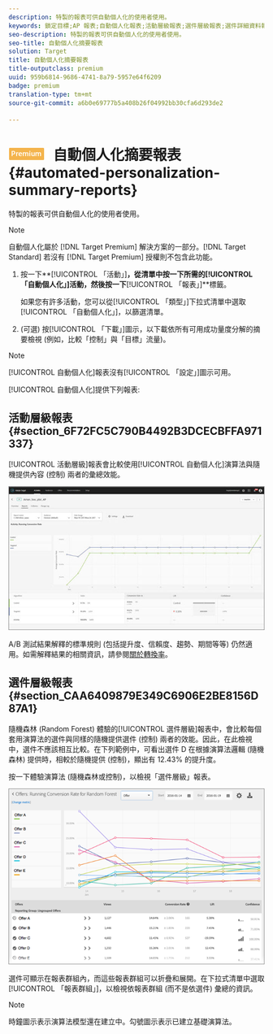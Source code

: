 ```yaml
---
description: 特製的報表可供自動個人化的使用者使用。
keywords: 鎖定目標;AP 報表;自動個人化報表;活動層級報表;選件層級報表;選件詳細資料報表
seo-description: 特製的報表可供自動個人化的使用者使用。
seo-title: 自動個人化摘要報表
solution: Target
title: 自動個人化摘要報表
title-outputclass: premium
uuid: 959b6814-9686-4741-8a79-5957e64f6209
badge: premium
translation-type: tm+mt
source-git-commit: a6b0e69777b5a408b26f04992bb30cfa6d293de2

---
```



# ![PREMIUM](/help/assets/premium.png) 自動個人化摘要報表{#automated-personalization-summary-reports}

特製的報表可供自動個人化的使用者使用。

>[!NOTE]
>
>自動個人化屬於 [!DNL Target Premium] 解決方案的一部分。[!DNL Target Standard] 若沒有 [!DNL Target Premium] 授權則不包含此功能。

1. 按一下**[!UICONTROL 「活動」]**，從清單中按一下所需的[!UICONTROL 「自動個人化」]活動，然後按一下**[!UICONTROL 「報表」]**標籤。

   如果您有許多活動，您可以從[!UICONTROL 「類型」]下拉式清單中選取[!UICONTROL 「自動個人化」]，以篩選清單。

1. (可選) 按[!UICONTROL 「下載」]圖示，以下載依所有可用成功量度分解的摘要檢視 (例如，比較「控制」與「目標」流量)。

>[!NOTE]
>
>[!UICONTROL 自動個人化]報表沒有[!UICONTROL 「設定」]圖示可用。

[!UICONTROL 自動個人化]提供下列報表:

## 活動層級報表 {#section_6F72FC5C790B4492B3DCECBFFA971337}

[!UICONTROL 活動層級]報表會比較使用[!UICONTROL 自動個人化]演算法與隨機提供內容 (控制) 兩者的彙總效能。

![](assets/box_plot_ap.jpg)

A/B 測試結果解釋的標準規則 (包括提升度、信賴度、趨勢、期間等等) 仍然適用。如需解釋結果的相關資訊，請參閱[關於轉換率](../c-reports/conversion-rate.md#concept_2D9FEDE8F94A485DAC86D611BFBDC844)。

## 選件層級報表 {#section_CAA6409879E349C6906E2BE8156D87A1}

隨機森林 (Random Forest) 體驗的[!UICONTROL 選件層級]報表中，會比較每個套用演算法的選件與同樣的隨機提供選件 (控制) 兩者的效能。因此，在此檢視中，選件不應該相互比較。在下列範例中，可看出選件 D 在根據演算法邏輯 (隨機森林) 提供時，相較於隨機提供 (控制)，顯出有 12.43% 的提升度。

按一下體驗演算法 (隨機森林或控制)，以檢視「選件層級」報表。

![](assets/ap_OfferLevelRpt.png)

選件可顯示在報表群組內，而這些報表群組可以折疊和展開。在下拉式清單中選取[!UICONTROL 「報表群組」]，以檢視依報表群組 (而不是依選件) 彙總的資訊。

>[!NOTE]
>
>時鐘圖示表示演算法模型還在建立中。勾號圖示表示已建立基礎演算法。

